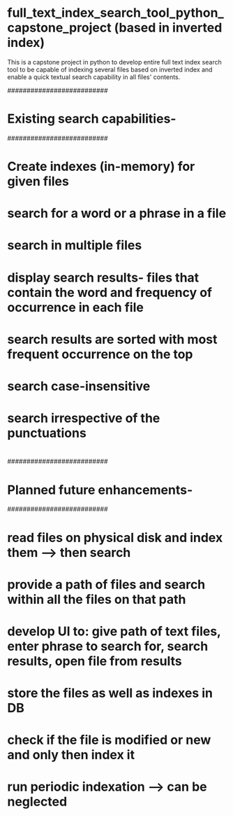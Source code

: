 # full_text_index_search_tool_python_capstone_project (based in inverted index)
This is a capstone project in python to develop entire full text index search tool to be capable of indexing several files based on inverted index and enable a quick textual search capability in all files' contents.

##########################
# Existing search capabilities-
##########################
# Create indexes (in-memory) for given files
# search for a word or a phrase in a file
# search in multiple files
# display search results- files that contain the word and frequency of occurrence in each file
# search results are sorted with most frequent occurrence on the top
# search case-insensitive
# search irrespective of the punctuations
# 
##########################
# Planned future enhancements-
##########################
# read files on physical disk and index them --> then search
# provide a path of files and search within all the files on that path
# develop UI to: give path of text files, enter phrase to search for, search results, open file from results
# store the files as well as indexes in DB
# check if the file is modified or new and only then index it
# run periodic indexation --> can be neglected

